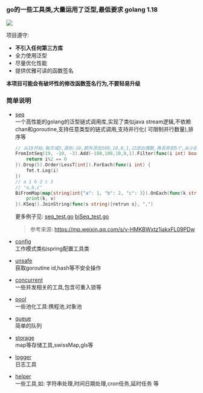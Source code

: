 ### go的一些工具类,大量运用了泛型,最低要求 golang 1.18

[![](https://hits.seeyoufarm.com/api/count/incr/badge.svg?url=https%3A%2F%2Fgithub.com%2Fmzzsfy%2Fgo-util&count_bg=%2379C83D&title_bg=%23555555&icon=&icon_color=%23E7E7E7&title=hits&edge_flat=false)](https://github.com/mzzsfy)

项目遵守:

- **不引入任何第三方库**
- 全力使用泛型
- 尽量优化性能
- 提供优雅可读的函数签名

**本项目可能会有破坏性的修改函数签名行为,不要轻易升级**

### 简单说明

- [seq](./seq)  
  一个高性能的golang的泛型链式调用库,实现了类似java stream逻辑,不依赖chan和goroutine,支持任意类型的链式调用,支持并行化(
  可限制并行数量),排序等

    ```go
    // 从19开始,每次减3,直到-10,额外添加100,10,0,1,过滤出偶数,再丢弃前5个,从小到大排序,打印到控制台
    FromIntSeq(19, -10, -3).Add(-100,100,10,0,1).Filter(func(i int) bool {
        return i%2 == 0
    }).Drop(5).Order(LessT[int]).ForEach(func(i int) {
        fmt.t.Log(i)
    })
    // a 1 b 2 c 3
	// "a,b,c"
    BiFromMap(map[string]int{"a": 1, "b": 2, "c": 3}).OnEach(func(k string, v int) {
        print(k, v)
    }).KSeq().JoinString(func(s string){retrun s}, ",")
    ```
  更多例子见: [seq_test.go](./seq/seq__test.go) [biSeq_test.go](./seq/biSeq_test.go)

  > 参考来源: https://mp.weixin.qq.com/s/v-HMKBWxtz1iakxFL09PDw

- [config](./config)  
  工作模式类似spring配置工具类

- [unsafe](./unsafe)  
  获取goroutine id,hash等不安全操作

- [concurrent](./concurrent)  
  一些并发相关的工具,包含可重入锁等

- [pool](./pool)  
  一些池化工具:携程池,对象池

- [queue](./queue)  
  简单的队列

- [storage](./storage)  
  map等存储工具,swissMap,gls等

- [logger](./logger)  
  日志工具

- [helper](./helper)  
  一些工具,如: 字符串处理,时间日期处理,cron任务,延时任务 等
